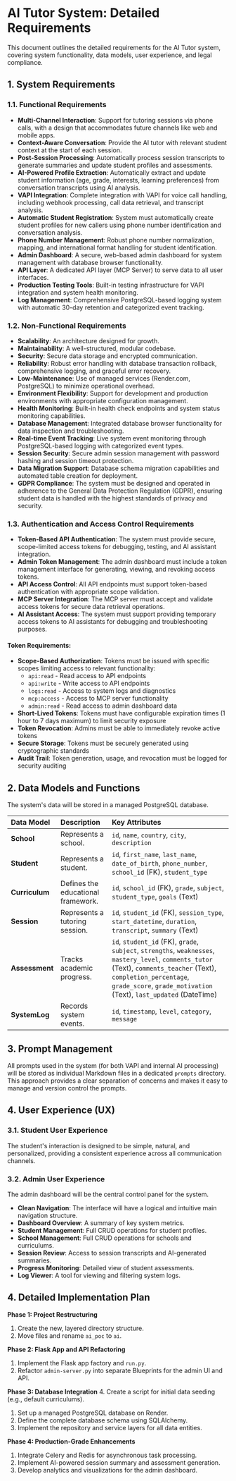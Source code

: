 # AI Tutor System: Detailed Requirements

This document outlines the detailed requirements for the AI Tutor system, covering system functionality, data models, user experience, and legal compliance.

## 1. System Requirements

### 1.1. Functional Requirements

-   **Multi-Channel Interaction**: Support for tutoring sessions via phone calls, with a design that accommodates future channels like web and mobile apps.
-   **Context-Aware Conversation**: Provide the AI tutor with relevant student context at the start of each session.
-   **Post-Session Processing**: Automatically process session transcripts to generate summaries and update student profiles and assessments.
-   **AI-Powered Profile Extraction**: Automatically extract and update student information (age, grade, interests, learning preferences) from conversation transcripts using AI analysis.
-   **VAPI Integration**: Complete integration with VAPI for voice call handling, including webhook processing, call data retrieval, and transcript analysis.
-   **Automatic Student Registration**: System must automatically create student profiles for new callers using phone number identification and conversation analysis.
-   **Phone Number Management**: Robust phone number normalization, mapping, and international format handling for student identification.
-   **Admin Dashboard**: A secure, web-based admin dashboard for system management with database browser functionality.
-   **API Layer**: A dedicated API layer (MCP Server) to serve data to all user interfaces.
-   **Production Testing Tools**: Built-in testing infrastructure for VAPI integration and system health monitoring.
-   **Log Management**: Comprehensive PostgreSQL-based logging system with automatic 30-day retention and categorized event tracking.

### 1.2. Non-Functional Requirements

-   **Scalability**: An architecture designed for growth.
-   **Maintainability**: A well-structured, modular codebase.
-   **Security**: Secure data storage and encrypted communication.
-   **Reliability**: Robust error handling with database transaction rollback, comprehensive logging, and graceful error recovery.
-   **Low-Maintenance**: Use of managed services (Render.com, PostgreSQL) to minimize operational overhead.
-   **Environment Flexibility**: Support for development and production environments with appropriate configuration management.
-   **Health Monitoring**: Built-in health check endpoints and system status monitoring capabilities.
-   **Database Management**: Integrated database browser functionality for data inspection and troubleshooting.
-   **Real-time Event Tracking**: Live system event monitoring through PostgreSQL-based logging with categorized event types.
-   **Session Security**: Secure admin session management with password hashing and session timeout protection.
-   **Data Migration Support**: Database schema migration capabilities and automated table creation for deployment.
-   **GDPR Compliance**: The system must be designed and operated in adherence to the General Data Protection Regulation (GDPR), ensuring student data is handled with the highest standards of privacy and security.

### 1.3. Authentication and Access Control Requirements

-   **Token-Based API Authentication**: The system must provide secure, scope-limited access tokens for debugging, testing, and AI assistant integration.
-   **Admin Token Management**: The admin dashboard must include a token management interface for generating, viewing, and revoking access tokens.
-   **API Access Control**: All API endpoints must support token-based authentication with appropriate scope validation.
-   **MCP Server Integration**: The MCP server must accept and validate access tokens for secure data retrieval operations.
-   **AI Assistant Access**: The system must support providing temporary access tokens to AI assistants for debugging and troubleshooting purposes.

#### Token Requirements:
- **Scope-Based Authorization**: Tokens must be issued with specific scopes limiting access to relevant functionality:
  - `api:read` - Read access to API endpoints
  - `api:write` - Write access to API endpoints
  - `logs:read` - Access to system logs and diagnostics
  - `mcp:access` - Access to MCP server functionality
  - `admin:read` - Read access to admin dashboard data
- **Short-Lived Tokens**: Tokens must have configurable expiration times (1 hour to 7 days maximum) to limit security exposure
- **Token Revocation**: Admins must be able to immediately revoke active tokens
- **Secure Storage**: Tokens must be securely generated using cryptographic standards
- **Audit Trail**: Token generation, usage, and revocation must be logged for security auditing

## 2. Data Models and Functions

The system's data will be stored in a managed PostgreSQL database.

| Data Model | Description | Key Attributes |
| :--- | :--- | :--- |
| **School** | Represents a school. | `id`, `name`, `country`, `city`, `description` |
| **Student** | Represents a student. | `id`, `first_name`, `last_name`, `date_of_birth`, `phone_number`, `school_id` (FK), `student_type` |
| **Curriculum** | Defines the educational framework. | `id`, `school_id` (FK), `grade`, `subject`, `student_type`, `goals` (Text) |
| **Session**| Represents a tutoring session. | `id`, `student_id` (FK), `session_type`, `start_datetime`, `duration`, `transcript`, `summary` (Text) |
| **Assessment**| Tracks academic progress. | `id`, `student_id` (FK), `grade`, `subject`, `strengths`, `weaknesses`, `mastery_level`, `comments_tutor` (Text), `comments_teacher` (Text), `completion_percentage`, `grade_score`, `grade_motivation` (Text), `last_updated` (DateTime) |
| **SystemLog**| Records system events. | `id`, `timestamp`, `level`, `category`, `message`|

## 3. Prompt Management

All prompts used in the system (for both VAPI and internal AI processing) will be stored as individual Markdown files in a dedicated `prompts` directory. This approach provides a clear separation of concerns and makes it easy to manage and version control the prompts.

## 4. User Experience (UX)

### 3.1. Student User Experience

The student's interaction is designed to be simple, natural, and personalized, providing a consistent experience across all communication channels.

### 3.2. Admin User Experience

The admin dashboard will be the central control panel for the system.
- **Clean Navigation**: The interface will have a logical and intuitive main navigation structure.
- **Dashboard Overview**: A summary of key system metrics.
- **Student Management**: Full CRUD operations for student profiles.
- **School Management**: Full CRUD operations for schools and curriculums.
- **Session Review**: Access to session transcripts and AI-generated summaries.
- **Progress Monitoring**: Detailed view of student assessments.
- **Log Viewer**: A tool for viewing and filtering system logs.

## 4. Detailed Implementation Plan

**Phase 1: Project Restructuring**
1.  Create the new, layered directory structure.
2.  Move files and rename `ai_poc` to `ai`.

**Phase 2: Flask App and API Refactoring**
1.  Implement the Flask app factory and `run.py`.
2.  Refactor `admin-server.py` into separate Blueprints for the admin UI and API.

**Phase 3: Database Integration**
4.  Create a script for initial data seeding (e.g., default curriculums).
1.  Set up a managed PostgreSQL database on Render.
2.  Define the complete database schema using SQLAlchemy.
3.  Implement the repository and service layers for all data entities.

**Phase 4: Production-Grade Enhancements**
1.  Integrate Celery and Redis for asynchronous task processing.
2.  Implement AI-powered session summary and assessment generation.
3.  Develop analytics and visualizations for the admin dashboard.